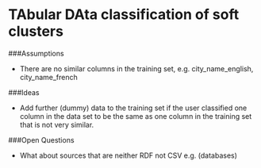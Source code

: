 # TAbular DAta classification of soft clusters


###Assumptions
* There are no similar columns in the training set, e.g. city_name_english, city_name_french


###Ideas
* Add further (dummy) data to the training set if the user classified one column in the data set to be the same as one column in the training set that is not very similar.


###Open Questions
* What about sources that are neither RDF not CSV e.g. (databases)

